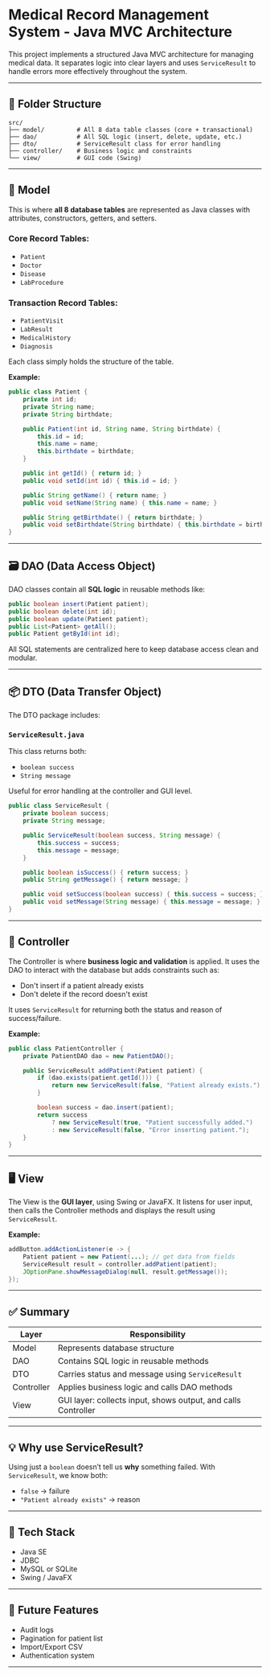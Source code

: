 # Medical Record Management System - Java MVC Architecture

This project implements a structured Java MVC architecture for managing medical data. It separates logic into clear layers and uses `ServiceResult` to handle errors more effectively throughout the system.

---

## 📁 Folder Structure

```
src/
├── model/         # All 8 data table classes (core + transactional)
├── dao/           # All SQL logic (insert, delete, update, etc.)
├── dto/           # ServiceResult class for error handling
├── controller/    # Business logic and constraints
└── view/          # GUI code (Swing)
```

---

## 🧠 Model

This is where **all 8 database tables** are represented as Java classes with attributes, constructors, getters, and setters.

### Core Record Tables:
- `Patient`
- `Doctor`
- `Disease`
- `LabProcedure`

### Transaction Record Tables:
- `PatientVisit`
- `LabResult`
- `MedicalHistory`
- `Diagnosis`

Each class simply holds the structure of the table.

**Example:**
```java
public class Patient {
    private int id;
    private String name;
    private String birthdate;

    public Patient(int id, String name, String birthdate) {
        this.id = id;
        this.name = name;
        this.birthdate = birthdate;
    }

    public int getId() { return id; }
    public void setId(int id) { this.id = id; }

    public String getName() { return name; }
    public void setName(String name) { this.name = name; }

    public String getBirthdate() { return birthdate; }
    public void setBirthdate(String birthdate) { this.birthdate = birthdate; }
}
```

---

## 🗃️ DAO (Data Access Object)

DAO classes contain all **SQL logic** in reusable methods like:

```java
public boolean insert(Patient patient);
public boolean delete(int id);
public boolean update(Patient patient);
public List<Patient> getAll();
public Patient getById(int id);
```

All SQL statements are centralized here to keep database access clean and modular.

---

## 📦 DTO (Data Transfer Object)

The DTO package includes:

### `ServiceResult.java`

This class returns both:
- `boolean success`
- `String message`

Useful for error handling at the controller and GUI level.

```java
public class ServiceResult {
    private boolean success;
    private String message;

    public ServiceResult(boolean success, String message) {
        this.success = success;
        this.message = message;
    }

    public boolean isSuccess() { return success; }
    public String getMessage() { return message; }

    public void setSuccess(boolean success) { this.success = success; }
    public void setMessage(String message) { this.message = message; }
}
```

---

## 🧩 Controller

The Controller is where **business logic and validation** is applied. It uses the DAO to interact with the database but adds constraints such as:

- Don't insert if a patient already exists
- Don't delete if the record doesn't exist

It uses `ServiceResult` for returning both the status and reason of success/failure.

**Example:**
```java
public class PatientController {
    private PatientDAO dao = new PatientDAO();

    public ServiceResult addPatient(Patient patient) {
        if (dao.exists(patient.getId())) {
            return new ServiceResult(false, "Patient already exists.");
        }

        boolean success = dao.insert(patient);
        return success 
            ? new ServiceResult(true, "Patient successfully added.")
            : new ServiceResult(false, "Error inserting patient.");
    }
}
```

---

## 🖥️ View

The View is the **GUI layer**, using Swing or JavaFX. It listens for user input, then calls the Controller methods and displays the result using `ServiceResult`.

**Example:**
```java
addButton.addActionListener(e -> {
    Patient patient = new Patient(...); // get data from fields
    ServiceResult result = controller.addPatient(patient);
    JOptionPane.showMessageDialog(null, result.getMessage());
});
```

---

## ✅ Summary

| Layer       | Responsibility                                           |
|-------------|---------------------------------------------------------|
| Model       | Represents database structure                           |
| DAO         | Contains SQL logic in reusable methods                  |
| DTO         | Carries status and message using `ServiceResult`        |
| Controller  | Applies business logic and calls DAO methods            |
| View        | GUI layer: collects input, shows output, and calls Controller |

---

## 💡 Why use ServiceResult?

Using just a `boolean` doesn’t tell us **why** something failed. With `ServiceResult`, we know both:

- `false` → failure
- `"Patient already exists"` → reason

---

## 🔧 Tech Stack

- Java SE
- JDBC
- MySQL or SQLite
- Swing / JavaFX

---

## 🚀 Future Features

- Audit logs
- Pagination for patient list
- Import/Export CSV
- Authentication system

---
